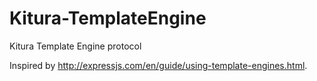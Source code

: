 # Kitura-TemplateEngine
Kitura Template Engine protocol 

Inspired by http://expressjs.com/en/guide/using-template-engines.html.